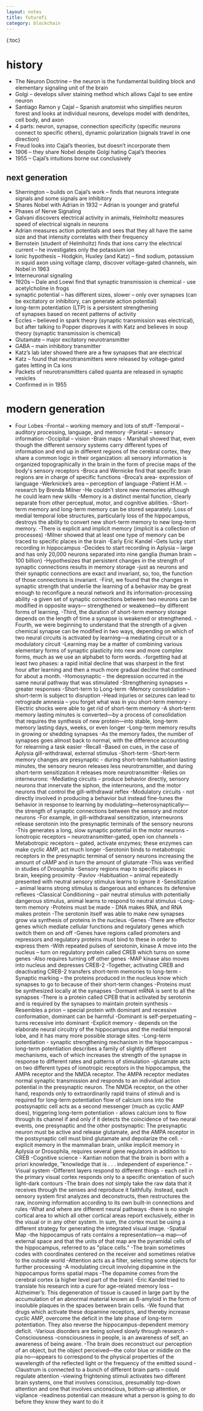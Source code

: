 ```yaml
---
layout: notes
title: futurefi
category: blockchain
---
```


{:toc}

# history

- The Neuron Doctrine – the neuron is the fundamental building block and elementary signaling unit of the brain
- Golgi – develops silver staining method which allows Cajal to see entire neuron
- Santiago Ramon y Cajal – Spanish anatomist who simplifies neuron forest and looks at individual neurons, develops model with dendrites, cell body, and axon
- 4 parts: neuron, synapse, connection specificity (specific neurons connect to specific others), dynamic polarization (signals travel in one direction)
- Freud looks into Cajal’s theories, but doesn’t incorporate them
- 1906 – they share Nobel despite Golgi hating Cajal’s theories
- 1955 – Cajal’s intuitions borne out conclusively

## next generation

- Sherrington – builds on Cajal’s work – finds that neurons integrate signals and some signals are inhibitory
- Shares Nobel with Adrian in 1932 – Adrian is younger and grateful
- Phases of Nerve Signaling
- Galvani discovers electrical activity in animals, Helmholtz measures speed of electrical signals in neurons
- Adrian measures action potentials and sees that they all have the same size and that intensity correlates with their frequency
- Bernstein (student of Helmholtz) finds that ions carry the electrical current – he investigates only the potassium ion
- Ionic hypothesis – Hodgkin, Huxley (and Katz) – find sodium, potassium in squid axon using voltage clamp, discover voltage-gated channels, win Nobel in 1963
- Interneuronal signaling
- 1920s – Dale and Loewi find that synaptic transmission is chemical - use acetylcholine in frogs
- synaptic potential – has different sizes, slower – only over synapses (can be excitatory or inhibitory, can generate action potential)
- long-term potentiation (LTP) is a persistent strengthening of synapses based on recent patterns of activity
- Eccles – believed in spark theory (synaptic transmission was electrical), but after talking to Popper disproves it with Katz and believes in soup theory (synaptic transmission is chemical)
- Glutamate – major excitatory neurotransmitter
- GABA – main inhibitory transmitter
- Katz’s lab later showed there are a few synapses that are electrical
- Katz – found that neurotransmitters were released by voltage-gated gates letting in Ca ions
- Packets of neurotransmitters called quanta are released in synaptic vesicles
- Confirmed in in 1955

# modern generation

- Four Lobes
  -Frontal – working memory and lots of stuff
  -Temporal – auditory processing, language, and memory
  -Parietal – sensory information
  -Occipital – vision
  -Brain maps - Marshall showed that, even though the different sensory systems carry different types of information and end up in different regions of the cerebral cortex, they share a common logic in their organization: all sensory information is organized topographically in the brain in the form of precise maps of the body's sensory receptors
  -Broca and Wernicke find that specific brain regions are in charge of specific functions
  -Broca’s area- expression of language
  -Werknicke’s area – perception of language
  -Patient H.M. – research by Brenda Milner
  -He couldn’t store new memories although he could learn new skills
  -Memory is a distinct mental function, clearly separate from other perceptual, motor, and cognitive abilities.
  -Short-term memory and long-term memory can be stored separately. Loss of medial temporal lobe structures, particularly loss of the hippocampus, destroys the ability to convert new short-term memory to new long-term memory.
  -There is explicit and implicit memory (implicit is a collection of processes)
  -Milner showed that at least one type of memory can be traced to specific places in the brain
  -Early Eric Kandel
  -Gets lucky start recording in hippocampus
  -Decides to start recording in Aplysia – large and has only 20,000 neurons separated into nine ganglia (human brain ~ 100 billion)
  -Hypothesizes that persistent changes in the strength of synaptic connections results in memory storage
  -just as neurons and their synaptic connections are exact and invariant, so, too, the function of those connections is invariant.
  -First, we found that the changes in synaptic strength that underlie the learning of a behavior may be great enough to reconfigure a neural network and its information-processing ability
  -a given set of synaptic connections between two neurons can be modified in opposite ways— strengthened or weakened—by different forms of learning.
  -Third, the duration of short-term memory storage depends on the length of time a synapse is weakened or strengthened.
  -Fourth, we were beginning to understand that the strength of a given chemical synapse can be modified in two ways, depending on which of two neural circuits is activated by learning—a mediating circuit or a modulatory circuit
  -Learning may be a matter of combining various elementary forms of synaptic plasticity into new and more complex forms, much as we use an alphabet to form words.
  -forgetting had at least two phases: a rapid initial decline that was sharpest in the first hour after learning and then a much more gradual decline that continued for about a month.
  -Homosynaptic - the depression occurred in the same neural pathway that was stimulated
  -Strengthening synapses = greater responses
  -Short-term to Long-term
  -Memory consolidation – short-term is subject to disruption
  -Head injuries or seizures can lead to retrograde amnesia – you forget what was in you short-term memory
  -Electric shocks were able to get rid of short-term memory
  -A short-term memory lasting minutes is converted—by a process of consolidation that requires the synthesis of new protein—into stable, long-term memory lasting days, weeks, or even longer
  -Long-term memory results in growing or shedding synapses
  -As the memory fades, the number of synapses goes almost back to normal, with the difference accounting for relearning a task easier
  -Recall
  -Based on cues, in the case of Aplysia gill-withdrawal, external stimulus
  -Short-term
  -Short-term memory changes are presynaptic - during short-term habituation lasting minutes, the sensory neuron releases less neurotransmitter, and during short-term sensitization it releases more neurotransmitter
  -Relies on interneurons:
  -Mediating circuits – produce behavior directly, sensory neurons that innervate the siphon, the interneurons, and the motor neurons that control the gill-withdrawal reflex
  -Modulatory circuits - not directly involved in producing a behavior but instead fine-tunes the behavior in response to learning by modulating—heterosynaptically—the strength of synaptic connections between the sensory and motor neurons
  -For example, in gill-withdrawal sensitization, interneurons release serotonin into the presynaptic terminals of the sensory neurons
  -This generates a long, slow synaptic potential in the motor neurons
  -Ionotropic receptors – neurotransmitter-gated, open ion channels
  -Metabotropic receptors – gated, activate enzymes; these enzymes can make cyclic AMP, act much longer
  -Serotonin binds to metabotropic receptors in the presynaptic terminal of sensory neurons increasing the amount of cAMP and in turn the amount of glutamate
  -This was verified in studies of Drosophila
  -Sensory regions map to specific places in brain, keeping proximity
  -Pavlov
  -Habituation – animal repeatedly presented with neutral sensory stimulus learns to ignore it
  -Sensitization – animal learns strong stimulus is dangerous and enhances its defensive reflexes
  -Classical Conditioning – pair neutral stimulus with potentially dangerous stimulus, animal learns to respond to neutral stimulus
  -Long-term memory
  -Proteins must be made - DNA makes RNA, and RNA makes protein
  -The serotonin itself was able to make new synapses grow via synthesis of proteins in the nucleus
  -Genes
  -There are effector genes which mediate cellular functions and regulatory genes which switch them on and off
  -Genes have regions called promoters and repressors and regulatory proteins must bind to these in order to express them
  -With repeated pulses of serotonin, kinase A move into the nucleus – turn on regulatory protein called CREB which turns on some genes
  -Also requires turning off other genes
  -MAP kinase also moves into nucleus and depresses CREB-2
  -Together, activating CREB and deactivating CREB-2 transfers short-term memories to long-term
  -Synaptic marking – the proteins produced in the nucleus know which synapses to go to because of their short-term changes
  -Proteins must be synthesized locally at the synapses
  -Dormant mRNA is sent to all the synapses
  -There is a protein called CPEB that is activated by serotonin and is required by the synapses to maintain protein synthesis
  -Resembles a prion – special protein with dominant and recessive conformation, dominant can be harmful
  -Dominant is self-perpetuating – turns recessive into dominant
  -Explicit memory - depends on the elaborate neural circuitry of the hippocampus and the medial temporal lobe, and it has many more possible storage sites.
  -Long-term potentiation - synaptic strengthening mechanism in the hippocampus
  -long-term potentiation describes a family of slightly different mechanisms, each of which increases the strength of the synapse in response to different rates and patterns of stimulation
  -glutamate acts on two different types of ionotropic receptors in the hippocampus, the AMPA receptor and the NMDA receptor. The AMPA receptor mediates normal synaptic transmission and responds to an individual action potential in the presynaptic neuron. The NMDA receptor, on the other hand, responds only to extraordinarily rapid trains of stimuli and is required for long-term potentiation flow of calcium ions into the postsynaptic cell acts as a second messenger (much as cyclic AMP does), triggering long-term potentiation - allows calcium ions to flow through its channel if and only if it detects the coincidence of two neural events, one presynaptic and the other postsynaptic: The presynaptic neuron must be active and release glutamate, and the AMPA receptor in the postsynaptic cell must bind glutamate and depolarize the cell.
  -explicit memory in the mammalian brain, unlike implicit memory in Aplysia or Drosophila, requires several gene regulators in addition to CREB
  -Cognitive science - Kantian notion that the brain is born with a priori knowledge, "knowledge that is . . . independent of experience."
  -Visual system
  -Different layers respond to different things - each cell in the primary visual cortex responds only to a specific orientation of such light-dark contours
  -The brain does not simply take the raw data that it receives through the senses and reproduce it faithfully. Instead, each sensory system first analyzes and deconstructs, then restructures the raw, incoming information according to its own built-in connections and rules
  -What and where are different neural pathways
  -there is no single cortical area to which all other cortical areas report exclusively, either in the visual or in any other system. In sum, the cortex must be using a different strategy for generating the integrated visual image.
  -Spatial Map
  -the hippocampus of rats contains a representation—a map—of external space and that the units of that map are the pyramidal cells of the hippocampus, referred to as "place cells."
  -The brain sometimes codes with coordinates centered on the receiver and sometimes relative to the outside world
  -Attention acts as a filter, selecting some objects for further processing
  -A modulating circuit involving dopamine in the hippocampus forms spatial maps
  -The dopamine comes from the cerebral cortex (a higher level part of the brain)
  -Eric Kandel tried to translate his research into a cure for age-related memory loss
  -Alzheimer’s: This degeneration of tissue is caused in large part by the accumulation of an abnormal material known as ß-amyloid in the form of insoluble plaques in the spaces between brain cells.
  -We found that drugs which activate these dopamine receptors, and thereby increase cyclic AMP, overcome the deficit in the late phase of long-term potentiation. They also reverse the hippocampus-dependent memory deficit.
  -Various disorders are being solved slowly through research
  -Consciousness
  -consciousness in people, is an awareness of self, an awareness of being aware.
  -The brain does reconstruct our perception of an object, but the object perceived—the color blue or middle on the pia no—appears to correspond to the physical properties of the wavelength of the reflected light or the frequency of the emitted sound
  -Claustrum is connected to a bunch of different brain parts – could regulate attention
  -viewing frightening stimuli activates two different brain systems, one that involves conscious, presumably top-down attention and one that involves unconscious, bottom-up attention, or vigilance
  -readiness potential can measure what a person is going to do before they know they want to do it

